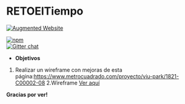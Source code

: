# RETOElTiempo


 [![Augmented Website](https://user-images.githubusercontent.com/252962/27472386-0d11e59a-57f3-11e7-9fa5-34332c5484f7.png)](https://marvelapp.com/b2a26j1)

[![npm](https://img.shields.io/github/repo-size/badges/shields.svg)](https://www.npmjs.com/package/ar.js)
<br class="badge-separator" />
[![Gitter chat](https://badges.gitter.im/AR-js/Lobby.png)](https://gitter.im/AR-js/Lobby)

- **Objetivos** 
1. Realizar un wireframe con mejoras de esta página:https://www.metrocuadrado.com/proyecto/viu-park/1821-C00002-08 
2.Wireframe  [Ver aquí](https://marvelapp.com/b2a26j1)

**Gracias por ver!** 

